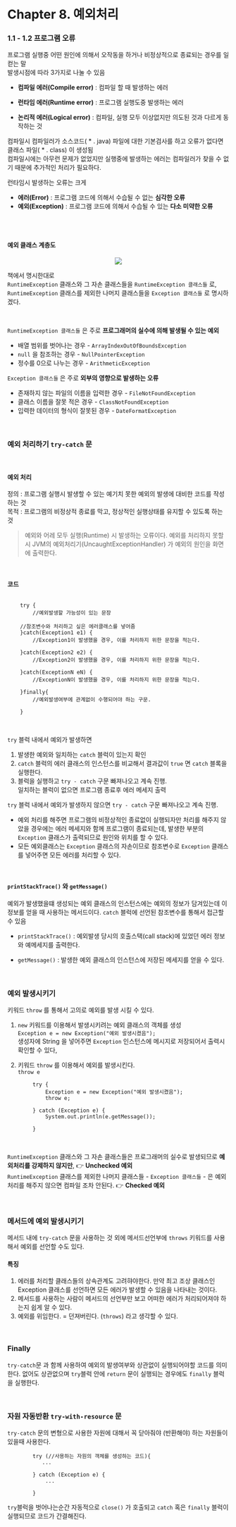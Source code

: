 # Chapter 8. 예외처리

### 1.1 - 1.2 프로그램 오류

프로그램 실행중 어떤 원인에 의해서 오작동을 하거나 비정상적으로 종료되는 경우를 일컫는 말   
발생시점에 따라 3가지로 나눌 수 있음

- **컴파일 에러(Compile error)** : 컴파일 할 때 발생하는 에러


- **런타임 에러(Runtime error)** : 프로그램 실행도중 발생하는 에러


- **논리적 에러(Logical error)** : 컴파일, 실행 모두 이상없지만 의도된 것과 다르게 동작하는 것

컴파일시 컴파일러가 소스코드( * . java) 파일에 대한 기본검사를 하고 오류가 없다면 클래스 파일( * . class) 이 생성됨  
컴파일시에는 아무런 문제가 없었지만 실행중에 발생하는 에러는 컴파일러가 찾을 수 없기 때문에 추가적인 처리가 필요하다.

런타임시 발생하는 오류는 크게

- **에러(Error)** : 프로그램 코드에 의해서 수습될 수 없는 **심각한 오류**
- **예외(Exception)** : 프로그램 코드에 의해서 수습될 수 있는 **다소 미약한 오류**

<br>
<br>

#### 예외 클래스 계층도

<div align="center">
  <img src="https://user-images.githubusercontent.com/65614734/147367596-87390261-cea1-4691-a1bd-6997802f168e.png">
</div>

책에서 명시한대로   
`RuntimeException` 클래스와 그 자손 클래스들을 `RuntimeException 클래스들` 로,
`RuntimeException` 클래스를 제외한 나머지 클래스들을 `Exception 클래스들` 로 명시하겠다.

<br>

`RuntimeException 클래스들` 은 주로 **프로그래머의 실수에 의해 발생될 수 있는 예외**

- 배열 범위를 벗어나는 경우 - `ArrayIndexOutOfBoundsException`
- `null` 을 참조하는 경우 - `NullPointerException`
- 정수를 0으로 나누는 경우 - `ArithmeticException`

`Exception 클래스들` 은 주로 **외부의 영향으로 발생하는 오류**

- 존재하지 않는 파일의 이름을 입력한 경우 - `FileNotFoundException`
- 클래스 이름을 잘못 적은 경우 - `ClassNotFoundException`
- 입력한 데이터의 형식이 잘못된 경우 - `DateFormatException`

<br>

### 예외 처리하기 `try-catch` 문

<br>

#### 예외 처리

정의 :  프로그램 실행시 발생할 수 있는 예기치 못한 예외의 발생에 대비한 코드를 작성하는 것  
목적 :  프로그램의 비정상적 종료를 막고, 정상적인 실행상태를 유지할 수 있도록 하는 것

> 예외와 어레 모두 실행(Runtime) 시 발생하는 오류이다.
> 예외를 처리하지 못할시 JVM의 예외처리기(UncaughtExceptionHandler) 가 예외의 원인을 화면에 출력한다.

<br>

#### 코드

```

    try { 
        //예외발생할 가능성이 있는 문장 
        
    //참조변수와 처리하고 싶은 에러클래스를 넣어줌
    }catch(Exception1 e1) { 
        //Exception1이 발생했을 경우, 이를 처리하지 위한 문장을 적는다. 
        
    }catch(Exception2 e2) { 
        //Exception2이 발생했을 경우, 이를 처리하지 위한 문장을 적는다.
         
    }catch(ExceptionN eN) { 
        //ExceptionN이 발생했을 경우, 이를 처리하지 위한 문장을 적는다.
         
    }finally{ 
        //예외발생여부에 관계없이 수행되어야 하는 구문.
         
    }

```

<br>


`try` 블럭 내에서 예외가 발생하면

1. 발생한 예외와 일치하는 `catch` 블럭이 있는지 확인
2. `catch` 블럭의 에러 클래스의 인스턴스를 비교해서 결과값이 `true` 면 `catch` 블록을 실행한다.
2. 블럭을 실행하고  `try - catch` 구문 빠져나오고 계속 진행.  
   일치하는 블럭이 없으면 프로그램 종료후 에러 메세지 출력

`try` 블럭 내에서 예외가 발생하지 않으면 `try - catch` 구문 빠져나오고 계속 진행.

- 예외 처리를 해주면 프로그램의 비정상적인 종료없이 실행되자만 처리를 해주지 않았을 경우에는 에러 메세지와 함께 프로그램이 종료되는데, 발생한 부분의 `Exception` 클래스가 출력되므로 원인와 위치를 할 수
  있다.
- 모든 예외클래스는 `Exception` 클래스의 자손이므로 참조변수로 `Exception` 클래스를 넣어주면 모든 에러를 처리할 수 있다.

<br>

#### `printStackTrace()` 와 `getMessage()`

예외가 발생했을떄 생성되는 예외 클래스의 인스턴스에는 예외의 정보가 담겨있는데 이 정보를 얻을 때 사용하는 메서드이다.
`catch` 블럭에 선언된 참조변수를 통해서 접근할 수 있음

- `printStackTrace()` : 예외발생 당시의 호출스택(call stack)에 있었던 에러 정보와 예메세지를 출력한다.


- `getMessage()`  : 발생한 예외 클래스의 인스턴스에 저장된 메세지를 얻을 수 있다.

<br>

### 예외 발생시키기

키워드 `throw` 를 통해서 고의로 예외를 발생 시킬 수 있다.

1. `new` 키워드를 이용해서 발생시키려는 예외 클래스의 객체를 생성   
   `Exception e = new Exception("예외 발생시켰음");`  
   생성자에 String 을 넣어주면 `Exception` 인스턴스에 메시지로 저장되어서 출력시 확인할 수 있다,


2. 키워드 `throw` 를 이용해서 예외를 발생시킨다.  
   `throw e`

```
        try {
            Exception e = new Exception("예외 발생시켰음");
            throw e;
            
        } catch (Exception e) {
            System.out.println(e.getMessage());
            
        }
```

<br>

`RuntimeException` 클래스와 그 자손 클래스들은 프로그래머의 실수로 발생되므로 **예외처리를 강제하지 않지만**, 👉 **Unchecked 예외**   
`RuntimeException` 클래스를 제외한 나머지 클래스들 - `Exception 클래스들` - 은 예외처리를 해주지 않으면 컴파일 조차 안된다. 👉 **Checked 예외**

<br>

### 메서드에 예외 발생시키기
메서드 내에 `try-catch` 문을 사용하는 것 외에 메서드선언부에 `throws` 키워드를 사용해서 예외를 선언할 수도 있다.

#### 특징
1. 에러를 처리할 클래스들의 상속관계도 고려햐야한다. 만약 최고 조상 클래스인 Exception 클래스를 선언하면 모든 에러가 발생할 수 있음을 나타내는 것이다.
2. 메서드를 사용하는 사람이 메서드의 선언부만 보고 어떠한 에러가 처리되어져야 하는지 쉽게 알 수 있다.
3. 예외를 위임한다. = 던져버린다. (`throws`) 라고 생각할 수 있다.

<br>

### Finally
`try-catch`문 과 함께 사용하여 예외의 발생여부와 상관없이 실행되어야할 코드를 의미한다. 없어도 상관없으며 `try`블럭 안에 `return` 문이 실행되는 경우에도
`finally` 블럭을 실행한다. 

<br>

### 자원 자동반환 `try-with-resource` 문
`try-catch` 문의 변형으로 사용한 자원에 대해서 꼭 닫아줘야 (반환해야) 하는 자원들이 있을때 사용한다.

```
        try (//사용하는 자원의 객체를 생성하는 코드){
           ...
            
        } catch (Exception e) {
            ...
            
        }
```

`try`블럭을 벗어나는순간 자동적으로 `close()` 가 호출되고 `catch` 혹은 `finally` 블럭이 실행되므로 코드가 간결해진다.


<br><br>

